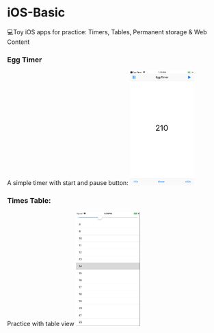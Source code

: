 # iOS-Basic
💻Toy iOS apps for practice: Timers, Tables, Permanent storage &amp; Web Content

### Egg Timer
A simple timer with start and pause button:
<img width="150" src="https://github.com/WangWurong/iOS-Basic/blob/master/Screenshot/egg_timer.png" alt="Egg Timer screenshot"/>

### Times Table:
Practice with table view
<img width="150" src="https://github.com/WangWurong/iOS-Basic/blob/master/Screenshot/times_table.jpg" alt="Times table screenshot"/>
